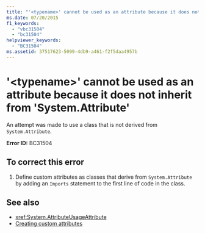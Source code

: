 ```yaml
---
title: "'<typename>' cannot be used as an attribute because it does not inherit from 'System.Attribute'"
ms.date: 07/20/2015
f1_keywords: 
  - "vbc31504"
  - "bc31504"
helpviewer_keywords: 
  - "BC31504"
ms.assetid: 37517623-5099-4db9-a461-f2f5daa4957b
---
```

# '\<typename>' cannot be used as an attribute because it does not inherit from 'System.Attribute'
An attempt was made to use a class that is not derived from `System.Attribute`.  
  
 **Error ID:** BC31504  
  
## To correct this error  
  
1. Define custom attributes as classes that derive from `System.Attribute` by adding an `Imports` statement to the first line of code in the class.  
  
## See also

- <xref:System.AttributeUsageAttribute>
- [Creating custom attributes](~/docs/visual-basic/programming-guide/concepts/attributes/creating-custom-attributes.md)
